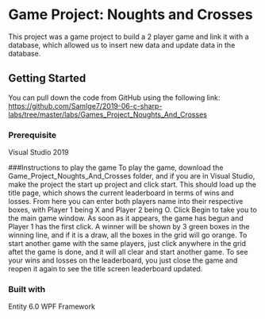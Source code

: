 # Game Project: Noughts and Crosses
This project was a game project to build a 2 player game and link it with a database, which allowed us to insert new data and update data in the database.

## Getting Started
You can pull down the code from GitHub using the following link: https://github.com/SamIge7/2019-06-c-sharp-labs/tree/master/labs/Games_Project_Noughts_And_Crosses

### Prerequisite
Visual Studio 2019

###Instructions to play the game
To play the game, download the Game_Project_Noughts_And_Crosses folder, and if you are in Visual Studio, make the project the start up project and click start.
This should load up the title page, which shows the current leaderboard in terms of wins and losses.
From here you can enter both players name into their respective boxes, with Player 1 being X and Player 2 being O.
Click Begin to take you to the main game window.
As soon as it appears, the game has begun and Player 1 has the first click.
A winner will be shown by 3 green boxes in the winning line, and if it is a draw, all the boxes in the grid will go orange.
To start another game with the same players, just click anywhere in the grid aftet the game is done, and it will all clear and start another game.
To see your wins and losses on the leaderboard, you just close the game and reopen it again to see the title screen leaderboard updated.

### Built with
Entity 6.0
WPF Framework
